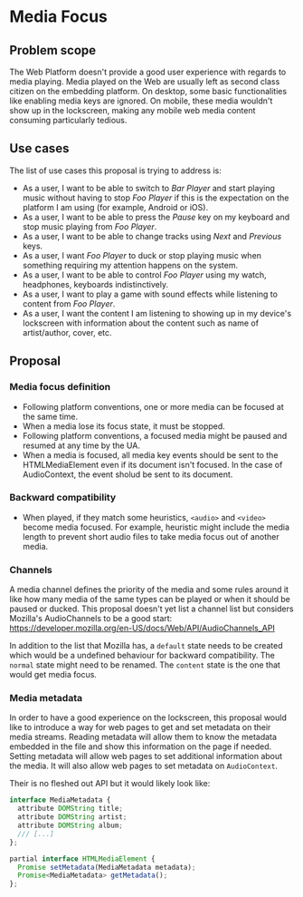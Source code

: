# Media Focus

## Problem scope

The Web Platform doesn't provide a good user experience with regards to media playing. Media played on the Web are
usually left as second class citizen on the embedding platform. On desktop, some basic functionalities like enabling
media keys are ignored. On mobile, these media wouldn't show up in the lockscreen, making any mobile web media content
consuming particularly tedious.

## Use cases

The list of use cases this proposal is trying to address is:
* As a user, I want to be able to switch to _Bar Player_ and start playing music without having to stop _Foo Player_ if
this is the expectation on the platform I am using (for example, Android or iOS).
* As a user, I want to be able to press the _Pause_ key on my keyboard and stop music playing from _Foo Player_.
* As a user, I want to be able to change tracks using _Next_ and _Previous_ keys.
* As a user, I want _Foo Player_ to duck or stop playing music when something requiring my attention happens on the
system.
* As a user, I want to be able to control _Foo Player_ using my watch, headphones, keyboards indistinctively.
* As a user, I want to play a game with sound effects while listening to content from _Foo Player_.
* As a user, I want the content I am listening to showing up in my device's lockscreen with information about the
content such as name of artist/author, cover, etc.

## Proposal

### Media focus definition

* Following platform conventions, one or more media can be focused at the same time.
* When a media lose its focus state, it must be stopped.
* Following platform conventions, a focused media might be paused and resumed at any time by the UA.
* When a media is focused, all media key events should be sent to the HTMLMediaElement even if its document isn't
focused. In the case of AudioContext, the event sholud be sent to its document.

### Backward compatibility

* When played, if they match some heuristics, ```<audio>``` and ```<video>``` become media focused. For example,
heuristic might include the media length to prevent short audio files to take media focus out of another media.

### Channels

A media channel defines the priority of the media and some rules around it like how many media of the same types can be
played or when it should be paused or ducked. This proposal doesn't yet list a channel list but considers Mozilla's
AudioChannels to be a good start: https://developer.mozilla.org/en-US/docs/Web/API/AudioChannels_API

In addition to the list that Mozilla has, a ```default``` state needs to be created which would be a undefined
behaviour for backward compatibility. The ```normal``` state might need to be renamed. The ```content``` state is the
one that would get media focus.

### Media metadata

In order to have a good experience on the lockscreen, this proposal would like to introduce a way for web pages to get
and set metadata on their media streams. Reading metadata will allow them to know the metadata embedded in the file
and show this information on the page if needed. Setting metadata will allow web pages to set additional information
about the media. It will also allow web pages to set metadata on ```AudioContext```.

Their is no fleshed out API but it would likely look like:  
```js
interface MediaMetadata {
  attribute DOMString title;
  attribute DOMString artist;
  attribute DOMString album;
  /// [...]
};

partial interface HTMLMediaElement {
  Promise setMetadata(MediaMetadata metadata);
  Promise<MediaMetadata> getMetadata();
};
```
